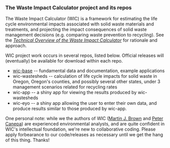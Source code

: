 ### The Waste Impact Calculator project and its repos

The Waste Impact Calculator (WIC) is a framework for estimating the life cycle environmental impacts associated with solid waste materials and treatments, and projecting the impact consequences of solid waste management decisions (e.g. comparing waste prevention to recycling).  See the *[Technical Overview of the Waste Impact Calculator](https://github.com/OR-Dept-Environmental-Quality/wic-base/blob/main/documentation/technical-overview-of-the-wic.pdf)* for rationale and approach.

WIC project work occurs in several repos, listed below. Official releases will (eventually) be available for download within each repo.

* [wic-base](https://github.com/OR-Dept-Environmental-Quality/wic-base) -- fundamental data and documentation, example applications
* wic-wastesheds -- calculation of life cycle impacts for solid waste in Oregon, Oregon's counties, and possibly several other states, under 3 management scenarios related for recycling rates
* wic-app -- a shiny app for viewing the results produced by wic-wastesheds
* wic-eyo -- a shiny app allowing the user to enter their own data, and produce results similar to those produced by wic-app.

One personal note: while we the authors of WIC ([Martin J. Brown](https://github.com/DEQmbrown2) and [Peter Canepa](https://github.com/DEQpcanepa)) are experienced environmental analysts, and are quite confident in WIC's intellectual foundation, we're new to collaborative coding.  Please apply forbearance to our code/releases as necessary until we get the hang of this thing.  Thanks!

